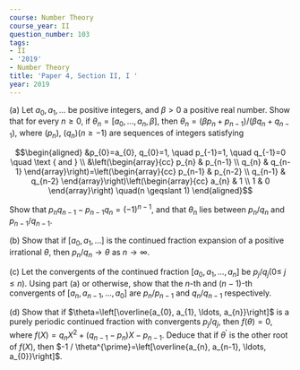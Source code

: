 ```yaml
---
course: Number Theory
course_year: II
question_number: 103
tags:
- II
- '2019'
- Number Theory
title: 'Paper 4, Section II, I '
year: 2019
---
```




(a) Let $a_{0}, a_{1}, \ldots$ be positive integers, and $\beta>0$ a positive real number. Show that for every $n \geqslant 0$, if $\theta_{n}=\left[a_{0}, \ldots, a_{n}, \beta\right]$, then $\theta_{n}=\left(\beta p_{n}+p_{n-1}\right) /\left(\beta q_{n}+q_{n-1}\right)$, where $\left(p_{n}\right)$, $\left(q_{n}\right)(n \geqslant-1)$ are sequences of integers satisfying

$$\begin{aligned}
&p_{0}=a_{0}, q_{0}=1, \quad p_{-1}=1, \quad q_{-1}=0 \quad \text { and } \\
&\left(\begin{array}{cc}
p_{n} & p_{n-1} \\
q_{n} & q_{n-1}
\end{array}\right)=\left(\begin{array}{cc}
p_{n-1} & p_{n-2} \\
q_{n-1} & q_{n-2}
\end{array}\right)\left(\begin{array}{cc}
a_{n} & 1 \\
1 & 0
\end{array}\right) \quad(n \geqslant 1)
\end{aligned}$$

Show that $p_{n} q_{n-1}-p_{n-1} q_{n}=(-1)^{n-1}$, and that $\theta_{n}$ lies between $p_{n} / q_{n}$ and $p_{n-1} / q_{n-1}$.

(b) Show that if $\left[a_{0}, a_{1}, \ldots\right]$ is the continued fraction expansion of a positive irrational $\theta$, then $p_{n} / q_{n} \rightarrow \theta$ as $n \rightarrow \infty$.

(c) Let the convergents of the continued fraction $\left[a_{0}, a_{1}, \ldots, a_{n}\right]$ be $p_{j} / q_{j}(0 \leqslant$ $j \leqslant n)$. Using part (a) or otherwise, show that the $n$-th and $(n-1)$-th convergents of $\left[a_{n}, a_{n-1}, \ldots, a_{0}\right]$ are $p_{n} / p_{n-1}$ and $q_{n} / q_{n-1}$ respectively.

(d) Show that if $\theta=\left[\overline{a_{0}, a_{1}, \ldots, a_{n}}\right]$ is a purely periodic continued fraction with convergents $p_{j} / q_{j}$, then $f(\theta)=0$, where $f(X)=q_{n} X^{2}+\left(q_{n-1}-p_{n}\right) X-p_{n-1}$. Deduce that if $\theta^{\prime}$ is the other root of $f(X)$, then $-1 / \theta^{\prime}=\left[\overline{a_{n}, a_{n-1}, \ldots, a_{0}}\right]$.